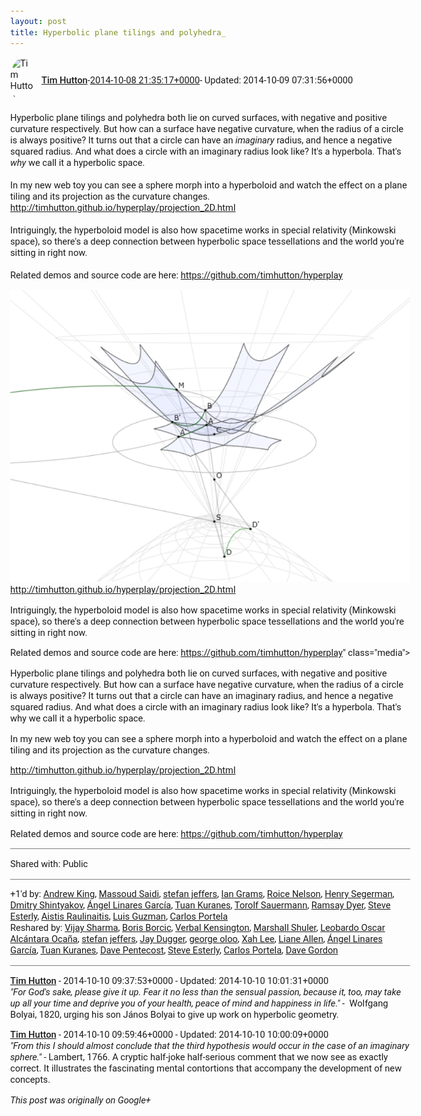 ```yaml
---
layout: post
title: Hyperbolic plane tilings and polyhedra_
---
```


<html><head><meta charset="utf-8"><title>Hyperbolic plane tilings and polyhedra both lie on curved surfaces, with nega...</title><style>body {font: 11pt Roboto, Arial, sans-serif; max-width: 640px; margin: 24px;}.author-photo {border-radius: 50%; margin-right: 10px; width: 40px;}.author {font-weight: 500;}.main-content {margin: 15px 0 15px;}.post-title {font-weight: bold;}.location {display: block; margin-top: 15px;}.location img {float: left; margin-right: 5px; width: 20px;}.media-link {display: inline-block; max-width: 100%; vertical-align: top;}.media-link p {margin-top: 5px; max-height: 4em; overflow: scroll;}.media {max-height: 100vh; max-width: 100%;}.video-placeholder {background: black; display: flex; height: 300px; max-width: 100%; width: 640px;}.play-icon {border-bottom: 30px solid transparent; border-left: 50px solid white; border-top: 30px solid transparent; color: white; margin: auto;}.album {max-height: 800px; overflow: scroll; width: calc(100vw - 48px);}.album .media-link {margin-right: 5px; max-width: 250px;}.album .media {max-height: 250px;}.link-embed {border-top: 1px solid lightgrey; display: block; margin-top: 20px;}.link-embed img {max-width: 100%;}.inline-link-embed {display: block;}.inline-link-embed img {vertical-align: middle;}.link-title {display: inline-block; font-size: medium; font-weight: 300; padding-left: 1em;}.reshare-attribution {display: block; font-weight: bold; margin-bottom: 10px;}.poll-image {margin-bottom: 5px; max-height: 300px; max-width: 500px;}.poll-choice {align-items: center; display: flex; margin-bottom: 5px; max-width: 500px;}.poll-choice-percentage {background-color: lightblue; height: 100%; left: 0; position: absolute; z-index: -1;}.poll-choice-selected {margin-right: 5px;}.poll-choice-results {border: 1px solid lightgray; border-radius: 5px; display: flex; line-height: 40px; overflow: hidden; padding: 0 8px; position: relative;}.poll-choice-results, .poll-choice-description {flex-grow: 1; margin-right: 10px;}.poll-choice-image {width: 100%;}.poll-choice-image, .poll-choice-image img {max-height: 40px; max-width: 100px;}.poll-choice-votes {max-height: 100px; overflow: auto;}.plus-entity-embed {color: black; display: block; text-decoration: none;}.plus-entity-embed-cover-photo {max-height: 300px; max-width: 100%;}.plus-entity-embed-info {padding: 0 1em 1em;}.plus-entity-embed-info h2 {font-weight: 500; margin: 10px 0;}.plus-entity-embed-info p {font-size: small; margin: 0;}.collection-owner-avatar {border-radius: 50%; border: 2px solid white; height: 40px; margin-top: -22px;}.visibility {padding: 1em 0; border-top: 1px solid grey;}.post-activity {padding: 1em 0; border-top: 1px solid grey;}.comments {border-top: 1px solid gray; padding-top: 1em;}.comment + .comment {margin-top: 1em;}.comment .media-link, .comment .inline-link-embed {margin-top: 5px;}</style></head><body><div style="margin-bottom:1em;"><div style="display:flex; align-items:center"><img class="author-photo" src="https://lh4.googleusercontent.com/-epo4ZZKNqEw/AAAAAAAAAAI/AAAAAAAAVSU/qu3LpcHEnoQ/s64-c/photo.jpg" alt="Tim Hutton"><a href="https://plus.google.com/+TimHutton" target="_blank" class="author">Tim Hutton</a> - <a target="_blank" href="https://plus.google.com/+TimHutton/posts/DZy24J9YufH">2014-10-08 21:35:17+0000</a><span> - Updated: 2014-10-09 07:31:56+0000</span></div><div class="main-content">Hyperbolic plane tilings and polyhedra both lie on curved surfaces, with negative and positive curvature respectively. But how can a surface have negative curvature, when the radius of a circle is always positive? It turns out that a circle can have an <i>imaginary</i> radius, and hence a negative squared radius. And what does a circle with an imaginary radius look like? It&#39;s a hyperbola. That&#39;s <i>why</i> we call it a hyperbolic space.<br><br>In my new web toy you can see a sphere morph into a hyperboloid and watch the effect on a plane tiling and its projection as the curvature changes.<br><a rel="nofollow" target="_blank" href="http://timhutton.github.io/hyperplay/projection_2D.html" class="ot-anchor bidi_isolate" jslog="10929; track:click" dir="ltr">http://timhutton.github.io/hyperplay/projection_2D.html</a><br><br>Intriguingly, the hyperboloid model is also how spacetime works in special relativity (Minkowski space), so there&#39;s a deep connection between hyperbolic space tessellations and the world you&#39;re sitting in right now.<br><br>Related demos and source code are here: <a rel="nofollow" target="_blank" href="https://github.com/timhutton/hyperplay" class="ot-anchor bidi_isolate" jslog="10929; track:click" dir="ltr">https://github.com/timhutton/hyperplay</a></div><a href="/assets/hyperboloid.png" target="_blank" class="media-link"><img src="/assets/hyperboloid.png" alt="Hyperbolic plane tilings and polyhedra both lie on curved surfaces, with negative and positive curvature respectively. But how can a surface have negative curvature, when the radius of a circle is always positive? It turns out that a circle can have an imaginary radius, and hence a negative squared radius. And what does a circle with an imaginary radius look like? It&#39;s a hyperbola. That&#39;s why we call it a hyperbolic space.



In my new web toy you can see a sphere morph into a hyperboloid and watch the effect on a plane tiling and its projection as the curvature changes.

http://timhutton.github.io/hyperplay/projection_2D.html



Intriguingly, the hyperboloid model is also how spacetime works in special relativity (Minkowski space), so there&#39;s a deep connection between hyperbolic space tessellations and the world you&#39;re sitting in right now.



Related demos and source code are here: https://github.com/timhutton/hyperplay" class="media"><p>Hyperbolic plane tilings and polyhedra both lie on curved surfaces, with negative and positive curvature respectively. But how can a surface have negative curvature, when the radius of a circle is always positive? It turns out that a circle can have an imaginary radius, and hence a negative squared radius. And what does a circle with an imaginary radius look like? It&#39;s a hyperbola. That&#39;s why we call it a hyperbolic space.



In my new web toy you can see a sphere morph into a hyperboloid and watch the effect on a plane tiling and its projection as the curvature changes.

http://timhutton.github.io/hyperplay/projection_2D.html



Intriguingly, the hyperboloid model is also how spacetime works in special relativity (Minkowski space), so there&#39;s a deep connection between hyperbolic space tessellations and the world you&#39;re sitting in right now.



Related demos and source code are here: https://github.com/timhutton/hyperplay</p></a></div><div class="visibility">Shared with: Public</div><div class="post-activity"><div class="plus-oners">+1'd by: <a href="https://plus.google.com/+AndrewGKing">Andrew King</a>, <a href="https://plus.google.com/112795703907936513953">Massoud Saidi</a>, <a href="https://plus.google.com/115958517486719853660">stefan jeffers</a>, <a href="https://plus.google.com/+IanGrams">Ian Grams</a>, <a href="https://plus.google.com/+RoiceNelson">Roice Nelson</a>, <a href="https://plus.google.com/+HenrySegerman">Henry Segerman</a>, <a href="https://plus.google.com/116542359168957860292">Dmitry Shintyakov</a>, <a href="https://plus.google.com/+ÁngelLinaresGarcía">Ángel Linares García</a>, <a href="https://plus.google.com/+TuanKuranes">Tuan Kuranes</a>, <a href="https://plus.google.com/+TorolfSauermann">Torolf Sauermann</a>, <a href="https://plus.google.com/+RamsayDyer">Ramsay Dyer</a>, <a href="https://plus.google.com/+SteveEsterly">Steve Esterly</a>, <a href="https://plus.google.com/+AistisRaulinaitis">Aistis Raulinaitis</a>, <a href="https://plus.google.com/+LuisGuzmanJr">Luis Guzman</a>, <a href="https://plus.google.com/102518372019255115707">Carlos Portela</a></div><div class="resharers">Reshared by: <a href="https://plus.google.com/+VijaySharma">Vijay Sharma</a>, <a href="https://plus.google.com/+BorisBorcic">Boris Borcic</a>, <a href="https://plus.google.com/+VerbalKensington">Verbal Kensington</a>, <a href="https://plus.google.com/+MarshallShuler">Marshall Shuler</a>, <a href="https://plus.google.com/111946306120013457313">Leobardo Oscar Alcántara Ocaña</a>, <a href="https://plus.google.com/115958517486719853660">stefan jeffers</a>, <a href="https://plus.google.com/+JayDugger">Jay Dugger</a>, <a href="https://plus.google.com/+georgeoloo">george oloo</a>, <a href="https://plus.google.com/+XahLee">Xah Lee</a>, <a href="https://plus.google.com/107060935974128150119">Liane Allen</a>, <a href="https://plus.google.com/+ÁngelLinaresGarcía">Ángel Linares García</a>, <a href="https://plus.google.com/+TuanKuranes">Tuan Kuranes</a>, <a href="https://plus.google.com/+DavePentecost">Dave Pentecost</a>, <a href="https://plus.google.com/+SteveEsterly">Steve Esterly</a>, <a href="https://plus.google.com/102518372019255115707">Carlos Portela</a>, <a href="https://plus.google.com/+DaveGordon0">Dave Gordon</a></div></div><div class="comments"><div class="comment"><a target="_blank" href="https://plus.google.com/+TimHutton" class="author">Tim Hutton</a><span class="time"> - 2014-10-10 09:37:53+0000</span><span> - Updated: 2014-10-10 10:01:31+0000</span><div class="comment-content"><i>&quot;For God&#39;s sake, please give it up. Fear it no less than the sensual passion, because it, too, may take up all your time and deprive you of your health, peace of mind and happiness in life.&quot;</i> -  Wolfgang Bolyai, 1820, urging his son János Bolyai to give up work on hyperbolic geometry.</div></div><div class="comment"><a target="_blank" href="https://plus.google.com/+TimHutton" class="author">Tim Hutton</a><span class="time"> - 2014-10-10 09:59:46+0000</span><span> - Updated: 2014-10-10 10:00:09+0000</span><div class="comment-content"><i>&quot;From this I should almost conclude that the third hypothesis would occur in the case of an imaginary sphere.&quot;</i> - Lambert, 1766. A cryptic half-joke half-serious comment that we now see as exactly correct. It illustrates the fascinating mental contortions that accompany the development of new concepts.</div></div></div></body></html>

<i>This post was originally on Google+</i>
